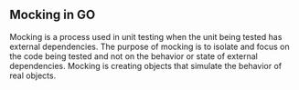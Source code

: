 ## Mocking in GO
Mocking is a process used in unit testing when the unit being tested has external dependencies. 
The purpose of mocking is to isolate and focus on the code being tested and not on the behavior or state of external dependencies.
Mocking is creating objects that simulate the behavior of real objects.



